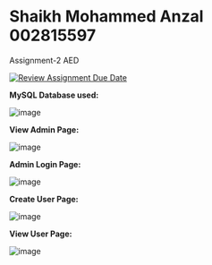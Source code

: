 # Shaikh Mohammed Anzal 002815597
Assignment-2 AED

[![Review Assignment Due Date](https://classroom.github.com/assets/deadline-readme-button-24ddc0f5d75046c5622901739e7c5dd533143b0c8e959d652212380cedb1ea36.svg)](https://classroom.github.com/a/39MLDnAb)

**MySQL Database used:**

![image](https://github.com/aed5100/assignment-2-shaikhmohammedanzal/assets/144715175/6362bc93-0891-4c9c-9548-986323652ac8)

**View Admin Page:**

![image](https://github.com/aed5100/assignment-2-shaikhmohammedanzal/assets/144715175/539f4e1e-e42f-4e5f-8473-1dd78a63c28f)

**Admin Login Page:**

![image](https://github.com/aed5100/assignment-2-shaikhmohammedanzal/assets/144715175/fd1ff316-d84e-476d-bb10-fc041fbcde18)

**Create User Page:**

![image](https://github.com/aed5100/assignment-2-shaikhmohammedanzal/assets/144715175/70c2a2db-9a11-472c-ac81-a3a2e0704d6b)

**View User Page:**

![image](https://github.com/aed5100/assignment-2-shaikhmohammedanzal/assets/144715175/5565dbf4-eb9b-468c-9b4d-e315d28e38e1)


